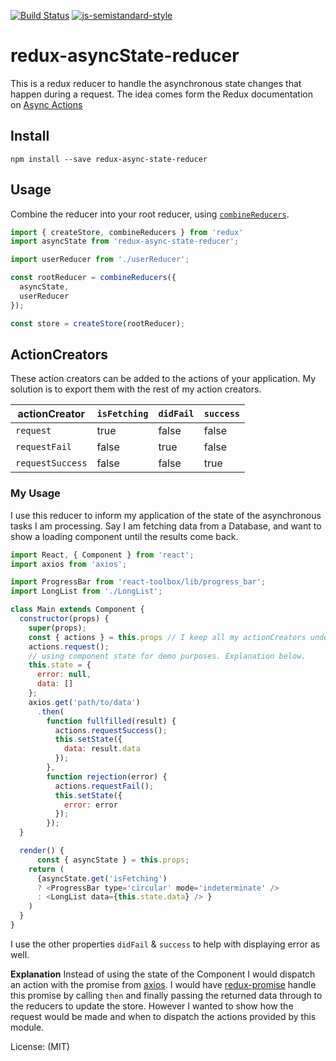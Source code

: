 [![Build Status](https://travis-ci.org/natac13/redux-asyncState-reducer.svg?branch=master)](https://travis-ci.org/natac13/redux-asyncState-reducer) [![js-semistandard-style](https://img.shields.io/badge/code%20style-semistandard-brightgreen.svg?style=flat-square)](https://github.com/Flet/semistandard)

# redux-asyncState-reducer

This is a redux reducer to handle the asynchronous state changes that happen during a request. The idea comes form the Redux documentation on [Async Actions][]


## Install
```
npm install --save redux-async-state-reducer
```

## Usage 
Combine the reducer into your root reducer, using [`combineReducers`][]. 

```js
import { createStore, combineReducers } from 'redux'
import asyncState from 'redux-async-state-reducer';

import userReducer from './userReducer';

const rootReducer = combineReducers({
  asyncState,
  userReducer
});

const store = createStore(rootReducer);
```


## ActionCreators
These action creators can be added to the actions of your application. My solution is to export them with the rest of my action creators.

|actionCreator|`isFetching`|`didFail`|`success`|
|-------------|------------|---------|---------|
|`request`    |true        |false    |false    |
|`requestFail`|false       |true     |false    |
|`requestSuccess`|false    |false    |true     |

### My Usage

I use this reducer to inform my application of the state of the asynchronous tasks I am processing. Say I am fetching data from a Database, and want to show a loading component until the results come back. 

```js
import React, { Component } from 'react';
import axios from 'axios';

import ProgressBar from 'react-toolbox/lib/progress_bar';
import LongList from './LongList';

class Main extends Component {
  constructor(props) {
    super(props);
    const { actions } = this.props // I keep all my actionCreators under actions
    actions.request();
    // using component state for demo purposes. Explanation below.
    this.state = {
      error: null,
      data: []
    };
    axios.get('path/to/data')
      .then(
        function fullfilled(result) {
          actions.requestSuccess();
          this.setState({
            data: result.data
          });
        },
        function rejection(error) {
          actions.requestFail();
          this.setState({
            error: error
          });
        });
  }

  render() {
      const { asyncState } = this.props;
    return (
      {asyncState.get('isFetching') 
      ? <ProgressBar type='circular' mode='indeterminate' />
      : <LongList data={this.state.data} /> }
    )
  } 
}

```

I use the other properties `didFail` & `success` to help with displaying error as well.

**Explanation**
Instead of using the state of the Component I would dispatch an action with the promise from [axios][]. I would have [redux-promise][] handle this promise by calling `then` and finally passing the returned data through to the reducers to update the store.
However I wanted to show how the request would be made and when to dispatch the actions provided by this module. 

License: (MIT)

[Async Actions]: http://redux.js.org/docs/advanced/AsyncActions.html
[`combineReducers`]: http://redux.js.org/docs/api/combineReducers.html
[redux-promise]: https://github.com/acdlite/redux-promise
[axios]: https://github.com/mzabriskie/axios